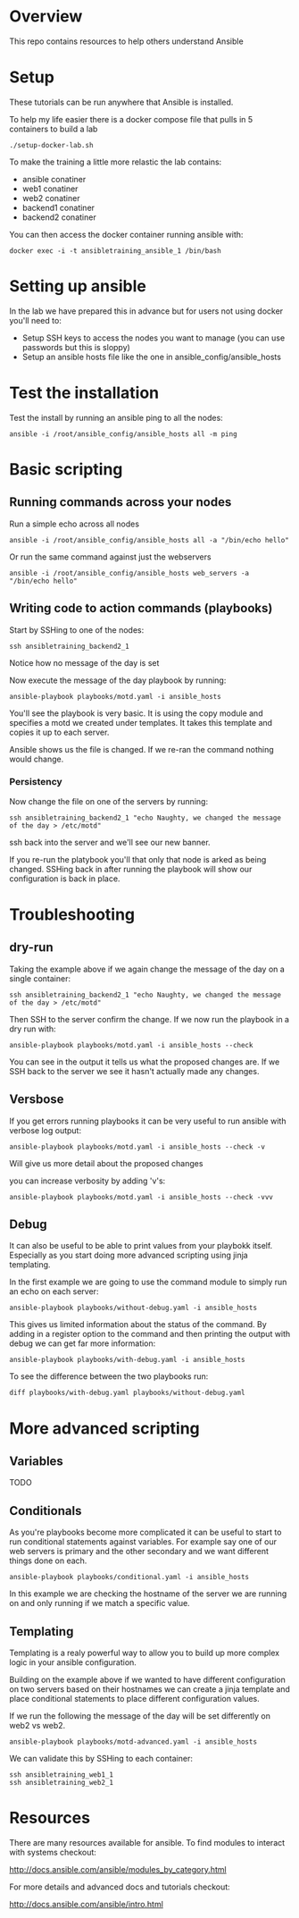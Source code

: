 # Overview

This repo contains resources to help others understand Ansible

# Setup

These tutorials can be run anywhere that Ansible is installed.

To help my life easier there is a docker compose file that pulls in 5 containers to build a lab

```
./setup-docker-lab.sh
```

To make the training a little more relastic the lab contains:

- ansible conatiner
- web1 conatiner
- web2 conatiner
- backend1 conatiner
- backend2 conatiner

You can then access the docker container running ansible with:

```
docker exec -i -t ansibletraining_ansible_1 /bin/bash
```

# Setting up ansible

In the lab we have prepared this in advance but for users not using docker you'll need to:

- Setup SSH keys to access the nodes you want to manage (you can use passwords but this is sloppy)
- Setup an ansible hosts file like the one in ansible_config/ansible_hosts

# Test the installation

Test the install by running an ansible ping to all the nodes:

```
ansible -i /root/ansible_config/ansible_hosts all -m ping
```

# Basic scripting

## Running commands across your nodes

Run a simple echo across all nodes
```
ansible -i /root/ansible_config/ansible_hosts all -a "/bin/echo hello"
```

Or run the same command against just the webservers
```
ansible -i /root/ansible_config/ansible_hosts web_servers -a "/bin/echo hello"
```

## Writing code to action commands (playbooks)

Start by SSHing to one of the nodes:

```
ssh ansibletraining_backend2_1
```

Notice how no message of the day is set

Now execute the message of the day playbook by running:

```
ansible-playbook playbooks/motd.yaml -i ansible_hosts
```

You'll see the playbook is very basic. It is using the copy module and specifies a motd we created under templates. 
It takes this template and copies it up to each server.

Ansible shows us the file is changed. If we re-ran the command nothing would change.

### Persistency

Now change the file on one of the servers by running:

```
ssh ansibletraining_backend2_1 "echo Naughty, we changed the message of the day > /etc/motd"
```

ssh back into the server and we'll see our new banner.

If you re-run the platybook you'll that only that node is arked as being changed.
SSHing back in after running the playbook will show our configuration is back in place.

# Troubleshooting

## dry-run

Taking the example above if we again change the message of the day on a single container:

```
ssh ansibletraining_backend2_1 "echo Naughty, we changed the message of the day > /etc/motd"
```

Then SSH to the server confirm the change. If we now run the playbook in a dry run with:

```
ansible-playbook playbooks/motd.yaml -i ansible_hosts --check
```

You can see in the output it tells us what the proposed changes are. If we SSH back to the server we see it hasn't actually made any changes.

## Versbose

If you get errors running playbooks it can be very useful to run ansible with verbose log output:

```
ansible-playbook playbooks/motd.yaml -i ansible_hosts --check -v
```

Will give us more detail about the proposed changes

you can increase verbosity by adding 'v's:

```
ansible-playbook playbooks/motd.yaml -i ansible_hosts --check -vvv
```

## Debug

It can also be useful to be able to print values from your playbokk itself. Especially as you start doing more advanced scripting using jinja templating.

In the first example we are going to use the command module to simply run an echo on each server:

```
ansible-playbook playbooks/without-debug.yaml -i ansible_hosts
```

This gives us limited information about the status of the command. By adding in a register option to the command and then printing the output with debug we can get far more information:

```
ansible-playbook playbooks/with-debug.yaml -i ansible_hosts
```

To see the difference between the two playbooks run:

```
diff playbooks/with-debug.yaml playbooks/without-debug.yaml
```

# More advanced scripting

## Variables

TODO

## Conditionals

As you're playbooks become more complicated it can be useful to start to run conditional statements against variables. For example say one of our web servers is primary and the other secondary
and we want different things done on each.

```
ansible-playbook playbooks/conditional.yaml -i ansible_hosts
```

In this example we are checking the hostname of the server we are running on and only running if we match a specific value.

## Templating

Templating is a realy powerful way to allow you to build up more complex logic in your ansible configuration.

Building on the example above if we wanted to have different configuration on two servers based on their hostnames we can create a jinja template and place conditional statements to place different configuration values.

If we run the following the message of the day will be set differently on web2 vs web2.

```
ansible-playbook playbooks/motd-advanced.yaml -i ansible_hosts
```

We can validate this by SSHing to each container:

```
ssh ansibletraining_web1_1
ssh ansibletraining_web2_1
```

# Resources

There are many resources available for ansible. To find modules to interact with systems checkout:

http://docs.ansible.com/ansible/modules_by_category.html

For more details and advanced docs and tutorials checkout:

http://docs.ansible.com/ansible/intro.html

